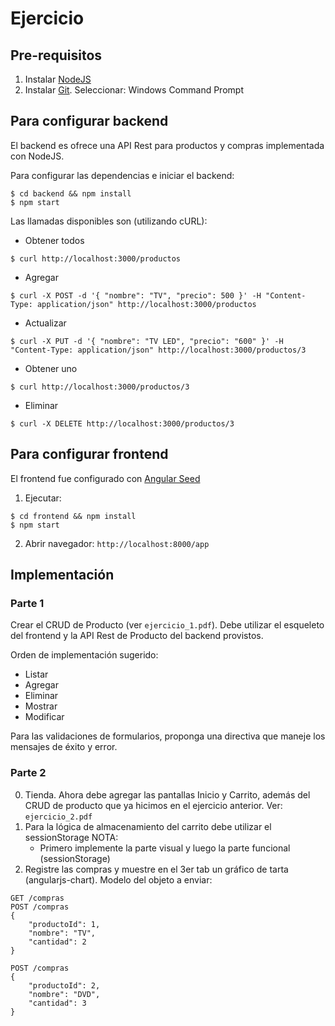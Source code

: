 # Ejercicio 

## Pre-requisitos

1. Instalar [NodeJS](https://nodejs.org/en/download/)
2. Instalar [Git](https://git-scm.com/download/win). Seleccionar: Windows Command Prompt

## Para configurar backend

El backend es ofrece una API Rest para productos y compras implementada con NodeJS.

Para configurar las dependencias e iniciar el backend:
```
$ cd backend && npm install
$ npm start
```

Las llamadas disponibles son (utilizando cURL):

- Obtener todos
```
$ curl http://localhost:3000/productos 
```

- Agregar 
```
$ curl -X POST -d '{ "nombre": "TV", "precio": 500 }' -H "Content-Type: application/json" http://localhost:3000/productos
```

- Actualizar
```
$ curl -X PUT -d '{ "nombre": "TV LED", "precio": "600" }' -H "Content-Type: application/json" http://localhost:3000/productos/3 
```

- Obtener uno
```
$ curl http://localhost:3000/productos/3
```

- Eliminar 
```
$ curl -X DELETE http://localhost:3000/productos/3
```

## Para configurar frontend

El frontend fue configurado con [Angular Seed](https://github.com/angular/angular-seed)

1. Ejecutar: 
```
$ cd frontend && npm install
$ npm start
```
2. Abrir navegador: `http://localhost:8000/app`

## Implementación

### Parte 1

Crear el CRUD de Producto (ver `ejercicio_1.pdf`). Debe utilizar el esqueleto del frontend y la API Rest de Producto del backend provistos.

Orden de implementación sugerido:

- Listar
- Agregar
- Eliminar
- Mostrar
- Modificar

Para las validaciones de formularios, proponga una directiva que maneje los mensajes de éxito y error.

### Parte 2

0. Tienda. Ahora debe agregar las pantallas Inicio y Carrito, además del CRUD de producto que ya hicimos en el ejercicio anterior. Ver: `ejercicio_2.pdf`
0. Para la lógica de almacenamiento del carrito debe utilizar el sessionStorage
NOTA: 
	- Primero implemente la parte visual y luego la parte funcional (sessionStorage)
0. Registre las compras y muestre en el 3er tab un gráfico de tarta (angularjs-chart). Modelo del objeto a enviar:
```
GET /compras
POST /compras
{
	"productoId": 1,
	"nombre": "TV",
    "cantidad": 2
}

POST /compras
{
	"productoId": 2,
	"nombre": "DVD",
    "cantidad": 3
}
```

